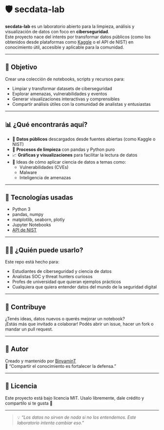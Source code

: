 # 🛡️ secdata-lab

**secdata-lab** es un laboratorio abierto para la limpieza, análisis y visualización de datos con foco en **ciberseguridad**.  
Este proyecto nace del interés por transformar datos públicos (como los obtenidos desde plataformas como [Kaggle](https://www.kaggle.com/) o el API de NIST) en conocimiento útil, accesible y aplicable para la comunidad.

---

## 🎯 Objetivo

Crear una colección de notebooks, scripts y recursos para:
- Limpiar y transformar datasets de ciberseguridad
- Explorar amenazas, vulnerabilidades y eventos
- Generar visualizaciones interactivas y comprensibles
- Compartir análisis útiles con la comunidad de analistas y entusiastas

---

## 📊 ¿Qué encontrarás aquí?

- 📁 **Datos públicos** descargados desde fuentes abiertas (como Kaggle o NIST)
- 🧹 **Procesos de limpieza** con pandas y Python puro
- 📈 **Gráficas y visualizaciones** para facilitar la lectura de datos
- 🧠 Ideas de cómo aplicar ciencia de datos a temas como:
  - Vulnerabilidades (CVEs)
  - Malware
  - Inteligencia de amenazas

---

## 🧰 Tecnologías usadas

- Python 3
- pandas, numpy
- matplotlib, seaborn, plotly
- Jupyter Notebooks
- [API de NIST](https://nvd.nist.gov/developers)

---

## 🙋‍♀️ ¿Quién puede usarlo?

Este repo está hecho para:
- Estudiantes de ciberseguridad y ciencia de datos
- Analistas SOC y threat hunters curiosos
- Profes de universidad que quieran ejemplos prácticos
- Cualquiera que quiera entender datos del mundo de la seguridad digital

---

## 🤝 Contribuye

¿Tenés ideas, datos nuevos o querés mejorar un notebook?  
¡Estás más que invitado a colaborar! Podés abrir un issue, hacer un fork o mandar un pull request.

---

## 🧠 Autor

Creado y mantenido por [BinyaminT](https://github.com/BinyaminT)  
📍 “Compartir el conocimiento es fortalecer la defensa.”

---

## 📄 Licencia

Este proyecto está bajo licencia MIT. Usalo libremente, dale crédito y compartilo si te gusta 🚀

---

> 💡 _“Los datos no sirven de nada si no los entendemos. Este laboratorio intenta cambiar eso.”_
